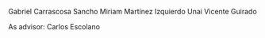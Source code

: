 Gabriel Carrascosa Sancho
Miriam Martínez Izquierdo
Unai Vicente Guirado

As advisor: 
Carlos Escolano

